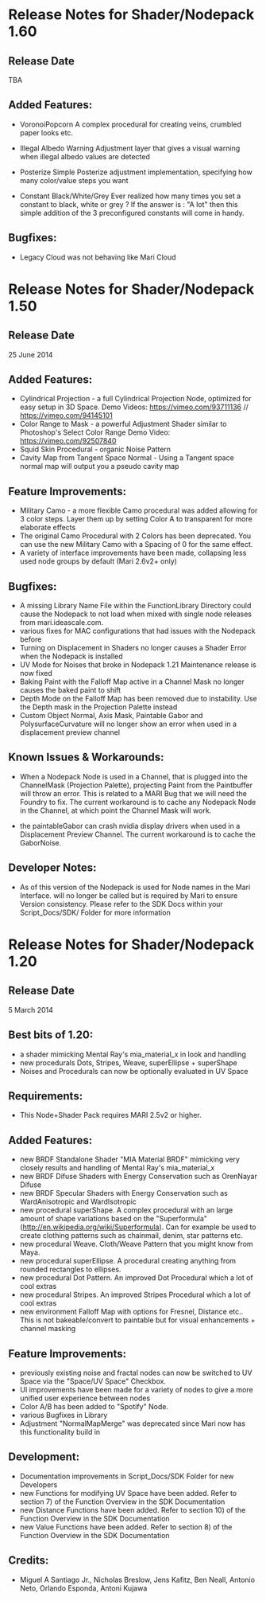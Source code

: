 Release Notes for Shader/Nodepack 1.60
=====================================================================================

Release Date
-----------
TBA

Added Features:
-----------
- VoronoiPopcorn
A complex procedural for creating veins, crumbled paper looks etc.

- Illegal Albedo Warning
Adjustment layer that gives a visual warning when illegal albedo values are detected

- Posterize
Simple Posterize adjustment implementation, specifying how many color/value steps you want

- Constant Black/White/Grey
Ever realized how many times you set a constant to black, white or grey ? 
If the answer is : "A lot" then this simple addition of the 3 preconfigured constants will come in handy.


Bugfixes:
-----------
- Legacy Cloud was not behaving like Mari Cloud

Release Notes for Shader/Nodepack 1.50
=====================================================================================

Release Date
-----------
25 June 2014


Added Features:
-----------
- Cylindrical Projection - a full Cylindrical Projection Node, optimized for easy setup in 3D Space.
  Demo Videos: https://vimeo.com/93711136 // https://vimeo.com/94145101
- Color Range to Mask - a powerful Adjustment Shader similar to Photoshop's Select Color Range
  Demo Video: https://vimeo.com/92507840
- Squid Skin Procedural - organic Noise Pattern
- Cavity Map from Tangent Space Normal - Using a Tangent space normal map will output you a pseudo cavity map

Feature Improvements:
-----------
- Military Camo - a more flexible Camo procedural was added allowing for 3 color steps. Layer them up by setting Color A to transparent for more elaborate effects
- The original Camo Procedural with 2 Colors has been deprecated. You can use the new Military Camo with a Spacing of 0 for the same effect.
- A variety of interface improvements have been made, collapsing less used node groups by default (Mari 2.6v2+ only)


Bugfixes:
-----------
- A missing Library Name File within the FunctionLibrary Directory could cause the Nodepack to not load when mixed with
  single node releases from mari.ideascale.com.
- various fixes for MAC configurations that had issues with the Nodepack before
- Turning on Displacement in Shaders no longer causes a Shader Error when the Nodepack is installed
- UV Mode for Noises that broke in Nodepack 1.21 Maintenance release is now fixed
- Baking Paint with the Falloff Map active in a Channel Mask no longer causes the baked paint to shift 
- Depth Mode on the Falloff Map has been removed due to instability. Use the Depth mask in the Projection Palette instead
- Custom Object Normal, Axis Mask, Paintable Gabor and PolysurfaceCurvature will no longer show an 
  error when used in a displacement preview channel


Known Issues & Workarounds:
-----------
- When a Nodepack Node is used in a Channel, that is plugged into the ChannelMask (Projection Palette), 
projecting Paint from the Paintbuffer will throw an error. This is related to a MARI Bug that we will
need the Foundry to fix.
The current workaround is to cache any Nodepack Node in the Channel, at which point the Channel Mask will work.

- the paintableGabor can crash nvidia display drivers when used in a Displacement Preview Channel. 
  The current workaround is to cache the GaborNoise.


Developer Notes:
-----------
- As of this version of the Nodepack <DefaultName> is used for Node names in the Mari Interface.
  <ID> will no longer be called but is required by Mari to ensure Version consistency. Please refer
  to the SDK Docs within your Script_Docs/SDK/ Folder for more information




Release Notes for Shader/Nodepack 1.20
=====================================================================================

Release Date
-----------
5 March 2014


Best bits of 1.20:
-----------
- a shader mimicking Mental Ray's mia_material_x in look and handling
- new procedurals Dots, Stripes, Weave, superEllipse + superShape
- Noises and Procedurals can now be optionally evaluated in UV Space


Requirements:
-----------
- This Node+Shader Pack requires MARI 2.5v2 or higher.


Added Features:
-----------
- new BRDF Standalone Shader "MIA Material BRDF" mimicking very closely results and handling of Mental Ray's mia_material_x
- new BRDF Difuse Shaders with Energy Conservation such as OrenNayar Difuse
- new BRDF Specular Shaders with Energy Conservation such as WardAnisotropic and WardIsotropic
- new procedural superShape. A complex procedural with an large amount of shape variations based on the "Superformula"
  (http://en.wikipedia.org/wiki/Superformula). Can for example be used to create clothing patterns such as chainmail, denim, star patterns etc.
- new procedural Weave. Cloth/Weave Pattern that you might know from Maya.
- new procedural superEllipse. A procedural creating anything from rounded rectangles to ellipses.
- new procedural Dot Pattern. An improved Dot Procedural which a lot of cool extras
- new procedural Stripes. An improved Stripes Procedural which a lot of cool extras
- new environment Falloff Map with options for Fresnel, Distance etc.. This is not bakeable/convert to paintable but for visual enhancements + channel masking

Feature Improvements:
-----------
- previously existing noise and fractal nodes can now be switched to UV Space via the "Space/UV Space" Checkbox. 
- UI improvements have been made for a variety of nodes to give a more unified user experience between nodes
- Color A/B has been added to "Spotify" Node.
- various Bugfixes in Library
- Adjustment "NormalMapMerge" was deprecated since Mari now has this functionality build in


Development:
-----------
- Documentation improvements in Script_Docs/SDK Folder for new Developers
- new Functions for modifying UV Space have been added. Refer to section 7) of the Function Overview in the SDK Documentation
- new Distance Functions have been added. Refer to section 10)  of the Function Overview in the SDK Documentation
- new Value Functions have been added. Refer to section 8)  of the Function Overview in the SDK Documentation



Credits:
-----------

- Miguel A Santiago Jr., Nicholas Breslow, Jens Kafitz, Ben Neall, Antonio Neto, Orlando Esponda, Antoni Kujawa


